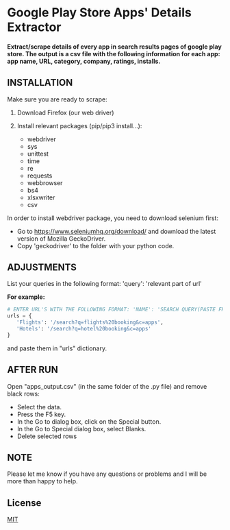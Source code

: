# Google Play Store Apps' Details Extractor

#### Extract/scrape details of every app in search results pages of google play store. The output is a csv file with the following information for each app: app name, URL, category, company, ratings, installs.

## INSTALLATION
Make sure you are ready to scrape:
1. Download Firefox (our web driver)
2. Install relevant packages (pip/pip3 install…):

   * webdriver 
   * sys 
   * unittest 
   * time 
   * re 
   * requests 
   * webbrowser 
   * bs4
   * xlsxwriter
   * csv

In order to install webdriver package, you need to download selenium first:
  * Go to https://www.seleniumhq.org/download/ and download the latest version of Mozilla GeckoDriver.
  * Copy 'geckodriver' to the folder with your python code.

## ADJUSTMENTS

List your queries in the following format: 'query': 'relevant part of url'

**For example:** 
 ```python
 # ENTER URL'S WITH THE FOLLOWING FORMAT: 'NAME': 'SEARCH QUERY(PASTE FROM URL)'
urls = {
    'Flights': '/search?q=flights%20booking&c=apps',
    'Hotels': '/search?q=hotel%20booking&c=apps'
}
 ```
and paste them in "urls" dictionary.
 
## AFTER RUN
Open "apps_output.csv" (in the same folder of the .py file) and remove black rows:
  *	Select the data.
  *	Press the F5 key.
  *	In the Go to dialog box, click on the Special button.
  *	In the Go to Special dialog box, select Blanks.
  *	Delete selected rows

## NOTE
Please let me know if you have any questions or problems and I will be more than happy to help.

## License
[MIT](https://choosealicense.com/licenses/mit/)
